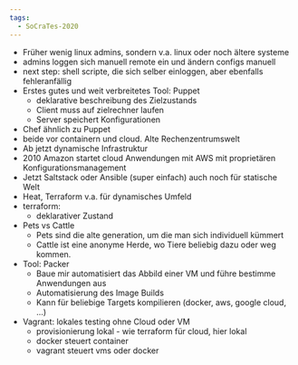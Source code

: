 ```yaml
---
tags:
  - SoCraTes-2020
---
```

- Früher wenig linux admins, sondern v.a. linux oder noch ältere systeme
- admins loggen sich manuell remote ein und ändern configs manuell
- next step: shell scripte, die sich selber einloggen, aber ebenfalls fehleranfällig
- Erstes gutes und weit verbreitetes Tool: Puppet
    - deklarative beschreibung des Zielzustands
    - Client muss auf zielrechner laufen
    - Server speichert Konfigurationen
- Chef ähnlich zu Puppet
- beide vor containern und cloud. Alte Rechenzentrumswelt
- Ab jetzt dynamische Infrastruktur
- 2010 Amazon startet cloud Anwendungen mit AWS mit proprietären Konfigurationsmanagement
- Jetzt Saltstack oder Ansible (super einfach) auch noch für statische Welt
- Heat, Terraform v.a. für dynamisches Umfeld
- terraform:
    - deklarativer Zustand
- Pets vs Cattle
    - Pets sind die alte generation, um die man sich individuell kümmert
    - Cattle ist eine anonyme Herde, wo Tiere beliebig dazu oder weg kommen.
- Tool: Packer
    - Baue mir automatisiert das Abbild einer VM und führe bestimme Anwendungen aus
    - Automatisierung des Image Builds
    - Kann für beliebige Targets kompilieren (docker, aws, google cloud, …)
- Vagrant: lokales testing ohne Cloud oder VM
    - provisionierung lokal - wie terraform für cloud, hier lokal
    - docker steuert container
    - vagrant steuert vms oder docker